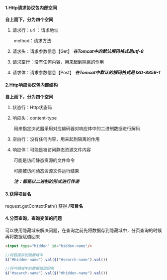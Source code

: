 #### 1.Http请求协议包内部空间

**自上而下，分为四个空间**

1. 请求行：url ：请求地址

   ​				method：请求方法

2. 请求头：请求参数信息【Get】   ***在Tomcat中的默认解码格式是utf-8***

3. 请求空行：没有任何内容，用来起到隔离的作用

4. 请求体：请求参数信息【Post】  ***在Tomcat中默认的解码格式是  ISO-8859-1***

#### 2.Http响应协议包内部结构

**自上而下，分为四个空间**

1. 状态行：Http状态码

2. 响应头：content-type

   ​                用来指定浏览器采用对应编码器对响应体中的二进制数据进行解码

3. 空白行：没有任何内容，用来起到隔离的作用

4. 响应体：可能是被访问静态资源文件内容

   ​                可能是访问静态资源的文件命令

   ​                 可能被访问动态资源文件运行结果

   ​                  ***注：都是以二进制的形式进行传递***



#### 3.获得项目名

   request.getContextPath()   获得    **/项目名**



#### 4.分页查询，查询变值的问题

可以使用隐藏域来解决问题，在查询之前先将数据存到隐藏域中，分页查询的时候再将数据赋值回来

```html
<input type="hidden" id="hidden-name"/>
```

```JavaScript
//将数据存到隐藏域中
$("#hidden-name").val($("#search-name").val())
```

```javascript
//将吟唱域中的数据赋值回来
$("#search-name").val($("#hidden-name").val())
```



